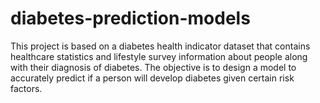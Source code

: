 # diabetes-prediction-models
This project is based on a diabetes health indicator dataset that contains healthcare statistics and lifestyle survey information about people along with their diagnosis of diabetes. The objective is to design a model to accurately predict if a person will develop diabetes given certain risk factors.

